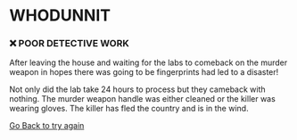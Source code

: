 # WHODUNNIT

### ❌ POOR DETECTIVE WORK

After leaving the house and waiting for the labs to comeback on the murder weapon in hopes there was going to be fingerprints had led to a disaster!

Not only did the lab take 24 hours to process but they cameback with nothing. The murder weapon handle was either cleaned or the killer was wearing gloves. The killer has fled the country and is in the wind. 

[Go Back to try again](./scene1.md)


